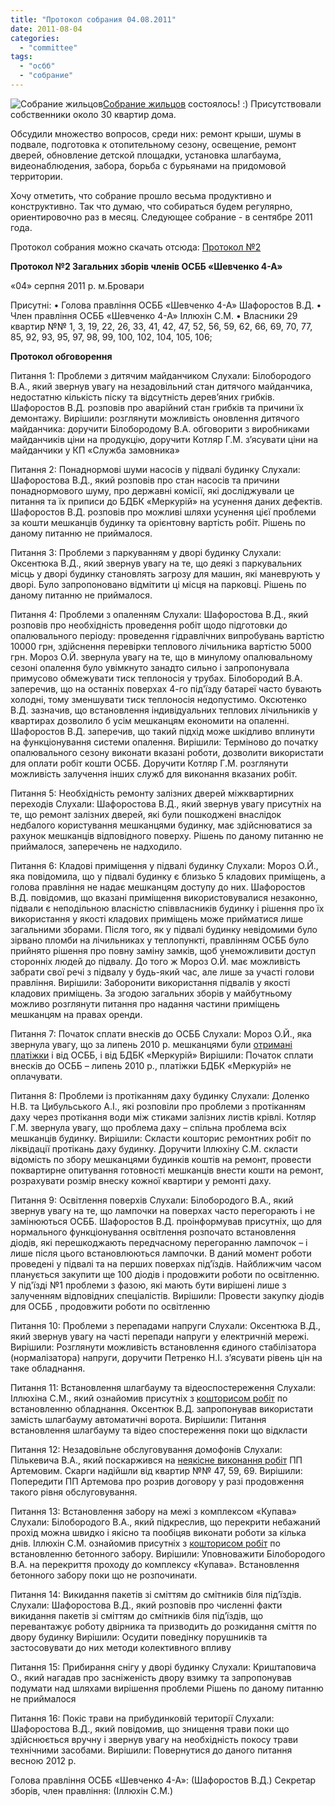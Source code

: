 ```yaml
---
title: "Протокол собрания 04.08.2011"
date: 2011-08-04
categories: 
  - "committee"
tags: 
  - "осбб"
  - "собрание"
---
```


![](http://shevchenko4a.brovary.org/wp-content/uploads/2011/08/meeting_20110804.jpg "Собрание жильцов")[Собрание жильцов](http://shevchenko4a.brovary.org/sobranie-zhiltsov-04-08-2011/ "Собрание жильцов 04.08.2011") состоялось! :) Присутствовали собственники около 30 квартир дома.

Обсудили множество вопросов, среди них: ремонт крыши, шумы в подвале, подготовка к отопительному сезону, освещение, ремонт дверей, обновление детской площадки, установка шлагбаума, видеонаблюдения, забора, борьба с бурьянами на придомовой территории.

Хочу отметить, что собрание прошло весьма продуктивно и конструктивно. Так что думаю, что собираться будем регулярно, ориентировочно раз в месяц. Следующее собрание - в сентябре 2011 года.

Протокол собрания можно скачать отсюда: [Протокол №2](https://docs.google.com/viewer?a=v&pid=explorer&chrome=true&srcid=0BxE2NQlPHqm_ZjY4ZjVkNjMtNGQwMC00ZmIzLTg2NmEtYWIxM2VkYWFiNWE2&hl=en_GB "Протокол общего собрания жильцов (04.08.2011)")

**Протокол №2 Загальних зборів членів ОСББ «Шевченко 4-А»**<!--more-->

«04» серпня 2011 р. м.Бровари

Присутні: • Голова правління ОСББ «Шевченко 4-А» Шафоростов В.Д. • Член правління ОСББ «Шевченко 4-А» Іллюхін С.М. • Власники 29 квартир №№ 1, 3, 19, 22, 26, 33, 41, 42, 47, 52, 56, 59, 62, 66, 69, 70, 77, 85, 92, 93, 95, 97, 98, 99, 100, 102, 104, 105, 106;

**Протокол обговорення**

Питання 1: Проблеми з дитячим майданчиком Слухали: Білобородого В.А., який звернув увагу на незадовільний стан дитячого майданчика, недостатню кількість піску та відсутність дерев’яних грибків. Шафоростов В.Д. розповів про аварійний стан грибків та причини їх демонтажу. Вирішили: розглянути можливість оновлення дитячого майданчика: доручити Білобородому В.А. обговорити з виробниками майданчиків ціни на продукцію, доручити Котляр Г.М. з’ясувати ціни на майданчики у КП «Служба замовника»

Питання 2: Понаднормові шуми насосів у підвалі будинку Слухали: Шафоростова В.Д., який розповів про стан насосів та причини понаднормового шуму, про державні комісії, які досліджували це питання та їх приписи до БДБК «Меркурій» на усунення даних дефектів. Шафоростов В.Д. розповів про можливі шляхи усунення цієї проблеми за кошти мешканців будинку та орієнтовну вартість робіт. Рішень по даному питанню не приймалося.

Питання 3: Проблеми з паркуванням у дворі будинку Слухали: Оксентюка В.Д., який звернув увагу на те, що деякі з паркувальних місць у дворі будинку становлять загрозу для машин, які маневрують у дворі. Було запропоновано відмітити ці місця на парковці. Рішень по даному питанню не приймалося.

Питання 4: Проблеми з опаленням Слухали: Шафоростова В.Д., який розповів про необхідність проведення робіт щодо підготовки до опалювального періоду: проведення гідравлічних випробувань вартістю 10000 грн, здійснення перевірки теплового лічильника вартістю 5000 грн. Мороз О.Й. звернула увагу на те, що в минулому опалювальному сезоні опалення було увімкнуто занадто сильно і запропонувала примусово обмежувати тиск теплоносія у трубах. Білобородий В.А. заперечив, що на останніх поверхах 4-го під'їзду батареї часто бувають холодні, тому зменшувати тиск теплоносія недопустимо. Оксютенко В.Д. зазначив, що встановлення індивідуальних теплових лічильників у квартирах дозволило б усім мешканцям економити на опаленні. Шафоростов В.Д. заперечив, що такий підхід може шкідливо вплинути на функціонування системи опалення. Вирішили: Терміново до початку опалювального сезону виконати вказані роботи, дозволити використати для оплати робіт кошти ОСББ. Доручити Котляр Г.М. розглянути можливість залучення інших служб для виконання вказаних робіт.

Питання 5: Необхідність ремонту залізних дверей міжквартирних переходів Слухали: Шафоростова В.Д., який звернув увагу присутніх на те, що ремонт залізних дверей, які були пошкоджені внаслідок недбалого користування мешканцями будинку, має здійснюватися за рахунок мешканців відповідного поверху. Рішень по даному питанню не приймалося, заперечень не надходило.

Питання 6: Кладові приміщення у підвалі будинку Слухали: Мороз О.Й., яка повідомила, що у підвалі будинку є близько 5 кладових приміщень, а голова правління не надає мешканцям доступу до них. Шафоростов В.Д. повідомив, що вказані приміщення використовувалися незаконно, підвали є неподільною власністю співвласників будинку і рішення про їх використання у якості кладових приміщень може прийматися лише загальними зборами. Після того, як у підвалі будинку невідомими було зірвано пломби на лічильниках у теплопункті, правлінням ОСББ було прийнято рішення про повну заміну замків, щоб унеможливити доступ сторонніх людей до підвалу. До того ж Мороз О.Й. має можливість забрати свої речі з підвалу у будь-який час, але лише за участі голови правління. Вирішили: Заборонити використання підвалів у якості кладових приміщень. За згодою загальних зборів у майбутньому можливо розглянути питання про надання частини приміщень мешканцям на правах оренди.

Питання 7: Початок сплати внесків до ОСББ Слухали: Мороз О.Й., яка звернула увагу, що за липень 2010 р. мешканцями були [отримані платіжки](http://shevchenko4a.brovary.org/berem-initsiativu-v-svoi-ruki/ "Берем инициативу в свои руки") і від ОСББ, і від БДБК «Меркурій» Вирішили: Початок сплати внесків до ОСББ – липень 2010 р., платіжки БДБК «Меркурій» не оплачувати.

Питання 8: Проблеми із протіканням даху будинку Слухали: Доленко Н.В. та Цибульського А.І., які розповіли про проблеми з протіканням даху через протікання води між стиками залізних листів крівлі. Котляр Г.М. звернула увагу, що проблема даху – спільна проблема всіх мешканців будинку. Вирішили: Скласти кошторис ремонтних робіт по ліквідації протікань даху будинку. Доручити Іллюхіну С.М. скласти відомість по збору мешканцями будинків коштів на ремонт, провести поквартирне опитування готовності мешканців внести кошти на ремонт, розрахувати розмір внеску кожної квартири у ремонті даху.

Питання 9: Освітлення поверхів Слухали: Білобородого В.А., який звернув увагу на те, що лампочки на поверхах часто перегорають і не замінюються ОСББ. Шафоростов В.Д. проінформував присутніх, що для нормального функціонування освітлення розпочато встановлення діодів, які перешкоджають передчасному перегоранню лампочок – і лише після цього встановлюються лампочки. В даний момент роботи проведені у підвалі та на перших поверхах під’їздів. Найближчим часом планується закупити ще 100 діодів і продовжити роботи по освітленню. У під'їзді №1 проблеми з фазою, які мають бути вирішені лише з залученням відповідних спеціалістів. Вирішили: Провести закупку діодів для ОСББ , продовжити роботи по освітленню

Питання 10: Проблеми з перепадами напруги Слухали: Оксентюка В.Д., який звернув увагу на часті перепади напруги у електричній мережі. Вирішили: Розглянути можливість встановлення єдиного стабілізатора (нормалізатора) напруги, доручити Петренко Н.І. з’ясувати рівень цін на таке обладнання.

Питання 11: Встановлення шлагбауму та відеоспостереження Слухали: Іллюхіна С.М., який ознайомив присутніх з [кошторисом робіт](http://shevchenko4a.brovary.org/shlagbaum-videonablyudeniye/ "Шлагбаум / видеонаблюдение") по встановленню обладнання. Оксентюк В.Д. запропонував використати замість шлагбауму автоматичні ворота. Вирішили: Питання встановлення шлагбауму та відео спостереження поки що відкласти

Питання 12: Незадовільне обслуговування домофонів Слухали: Пількевича В.А., який поскаржився на [неякісне виконання робіт](http://shevchenko4a.brovary.org/ne-obslujivaniye-domofonov-artemov/ "Не-Обслуживание домофонов (ЧП Артёмов П.П.)") ПП Артемовим. Скарги надійшли від квартир №№ 47, 59, 69. Вирішили: Попередити ПП Артемова про розрив договору у разі продовження такого рівня обслуговування.

Питання 13: Встановлення забору на межі з комплексом «Купава» Слухали: Білобородого В.А., який підкреслив, що перекрити небажаний прохід можна швидко і якісно та пообіцяв виконати роботи за кілька днів. Іллюхін С.М. ознайомив присутніх з [кошторисом робіт](http://shevchenko4a.brovary.org/vybirayem-zabor/ "Выбираем забор") по встановленню бетонного забору. Вирішили: Уповноважити Білобородого В.А. на перекриття проходу до комплексу «Купава». Встановлення бетонного забору поки що не розпочинати.

Питання 14: Викидання пакетів зі сміттям до смітників біля під’їздів. Слухали: Шафоростова В.Д., який розповів про численні факти викидання пакетів зі сміттям до смітників біля під’їздів, що перевантажує роботу двірника та призводить до розкидання сміття по двору будинку Вирішили: Осудити поведінку порушників та застосовувати до них методи колективного впливу

Питання 15: Прибирання снігу у дворі будинку Слухали: Криштаповича О., який нагадав про засніженість двору взимку та запропонував подумати над шляхами вирішення проблеми Рішень по даному питанню не приймалося

Питання 16: Покіс трави на прибудинковій території Слухали: Шафоростова В.Д., який повідомив, що знищення трави поки що здійснюється вручну і звернув увагу на необхідність покосу трави технічними засобами. Вирішили: Повернутися до даного питання весною 2012 р.

Голова правління ОСББ «Шевченко 4-А»: (Шафоростов В.Д.) Секретар зборів, член правління: (Іллюхін С.М.)
